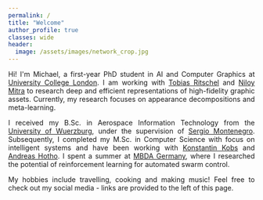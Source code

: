 ```yaml
---
permalink: /
title: "Welcome"
author_profile: true
classes: wide
header:
  image: /assets/images/network_crop.jpg
---
```


<div style="text-align: justify"> 

Hi! I'm Michael, a first-year PhD student in AI and Computer Graphics at [University College London](https://www.ucl.ac.uk).
I am working with [Tobias Ritschel](http://www.homepages.ucl.ac.uk/~ucactri/) and [Niloy Mitra](http://www0.cs.ucl.ac.uk/staff/n.mitra/)
to research deep and efficient representations of high-fidelity graphic assets. 
Currently, my research focuses on appearance decompositions and meta-learning.

I received my B.Sc. in Aerospace Information Technology from the [University of Wuerzburg](https://www.uni-wuerzburg.de/startseite),
under the supervision of [Sergio Montenegro](https://www.informatik.uni-wuerzburg.de/aerospaceinfo/mitarbeiter/montenegro).
Subsequently, I completed my M.Sc. in Computer Science with focus on intelligent systems and have 
been working with [Konstantin Kobs](https://www.informatik.uni-wuerzburg.de/datascience/staff/kobs) and [Andreas Hotho](https://www.informatik.uni-wuerzburg.de/datascience/staff/hotho). 
I spent a summer at [MBDA Germany](https://www.mbda-deutschland.de), where I researched the potential of reinforcement learning for 
automated swarm control.

My hobbies include travelling, cooking and making music! Feel free to check out my social media - links are provided to the left of this page. 

</div>